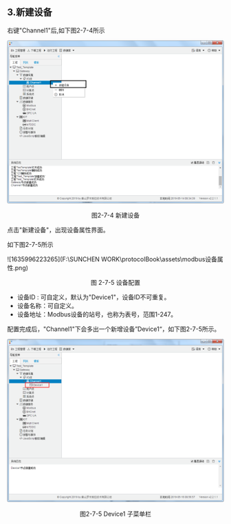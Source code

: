 ## 3.新建设备

右键"Channel1"后,如下图2-7-4所示   

![](../../assets/新建设备.jpg)

<center>图2-7-4 新建设备</center>

点击"新建设备"，出现设备属性界面。

如下图2-7-5所示



![1635996223265](F:\SUNCHEN WORK\protocolBook\assets\modbus设备属性.png)

<center> 图 2-7-5 设备配置</center>

- 设备ID : 可自定义，默认为"Device1"，设备ID不可重复。
- 设备名称：可自定义。
- 设备地址：Modbus设备的站号，也称为表号，范围1-247。

配置完成后，"Channel1"下会多出一个新增设备”Device1“，如下图2-7-5所示。

![](../../assets/Device子菜单栏.png)

<center>图2-7-5 Device1 子菜单栏</center>

